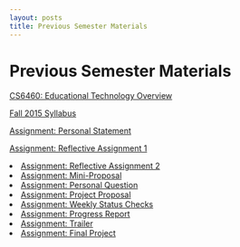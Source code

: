 ```yaml
---
layout: posts
title: Previous Semester Materials
---
```


# Previous Semester Materials

[CS6460: Educational Technology Overview](https://www.udacity.com/wiki/ud915)

[Fall 2015 Syllabus](https://www.udacity.com/wiki/ud915/Fall2015/)

[Assignment: Personal Statement](https://www.udacity.com/wiki/ud915/Fall2015/Personal_Statement)

[Assignment: Reflective Assignment 1](https://www.udacity.com/wiki/ud915/Fall2015/Assignment_1)

<li><a href="https://www.udacity.com/wiki/ud915/Fall2015/Assignment_2">Assignment: Reflective Assignment 2</a></li>

<li><a href="https://www.udacity.com/wiki/ud915/Fall2015/Mini-Proposal">Assignment: Mini-Proposal</a></li>

<li><a href="https://www.udacity.com/wiki/ud915/Fall2015/Personal_Question">Assignment: Personal Question</a></li>

<li><a href="https://www.udacity.com/wiki/ud915/Fall2015/Proposal">Assignment: Project Proposal</a></li>

<li><a href="https://www.udacity.com/wiki/ud915/Fall2015/Weekly_Status_Check">Assignment: Weekly Status Checks</a></li>

<li><a href="https://www.udacity.com/wiki/ud915/Fall2015/Progress_Report">Assignment: Progress Report</a></li>

<li><a href="https://www.udacity.com/wiki/ud915/Fall2015/Trailer">Assignment: Trailer</a></li>

<li><a href="https://www.udacity.com/wiki/ud915/Fall2015/Project">Assignment: Final Project</a></li>
